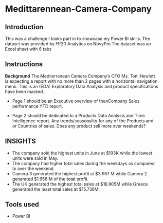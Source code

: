 # Medittarennean-Camera-Company
## Introduction
This was a challenge I tooks part in to showcase my Power BI skills.
The dataset was provided by FP20 Analytics on NovyPro
The dataset was an Excel sheet with 6 tabs 

## Instructions
**Background**
The Mediterranean Camera Company’s CFO Ms. Toni
Hewlett is expecting a report with no more than 2
pages with a horizontal navigation menu. This is an
(EDA) Exploratory Data Analysis and product
specifications have been masked.

* Page 1 should be an Executive overview of thenCompany Sales performance YTD report.

* Page 2 should be dedicated to a Products Data Analysis and Time Intelligence report. Any trends/seasonality for any of the Products and or Countries of sales. Does any product sell more over weekends?

## INSIGHTS
* The company sold the highest units in June at $103K while the lowest units were sold in May.
* The company had higher total sales during the weekdays as compared to over the weekend.
* Camera 3 generated the highest profit at $3.967 M while Camera 2 generated $1.656 M of the total profit.
* The UK generated the highest total sales at $19.905M while Greece generated the least total sales at $15.736M.

## Tools used
* Power BI

